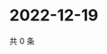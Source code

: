 # 2022-12-19

共 0 条

<!-- BEGIN WEIBO -->
<!-- 最后更新时间 Mon Dec 19 2022 02:00:55 GMT+0800 (China Standard Time) -->

<!-- END WEIBO -->
